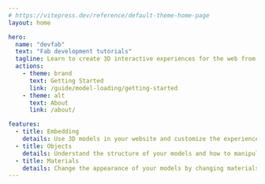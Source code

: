 ```yaml
---
# https://vitepress.dev/reference/default-theme-home-page
layout: home

hero:
  name: "devfab"
  text: "Fab development tutorials"
  tagline: Learn to create 3D interactive experiences for the web from Sketchfab Master and Certified Partner Klaas Nienhuis.
  actions:
    - theme: brand
      text: Getting Started
      link: /guide/model-loading/getting-started
    - theme: alt
      text: About
      link: /about/

features:
  - title: Embedding
    details: Use 3D models in your website and customize the experience by changing appearance and behavior of the model.
  - title: Objects
    details: Understand the structure of your models and how to manipulate objects with the API.
  - title: Materials
    details: Change the appearance of your models by changing materials and textures.
---
```


